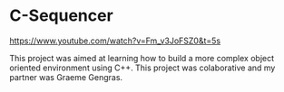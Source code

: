 # C-Sequencer

https://www.youtube.com/watch?v=Fm_v3JoFSZ0&t=5s

This project was aimed at learning how to build a more complex object oriented environment using C++. This project was colaborative and my partner was Graeme Gengras. 
